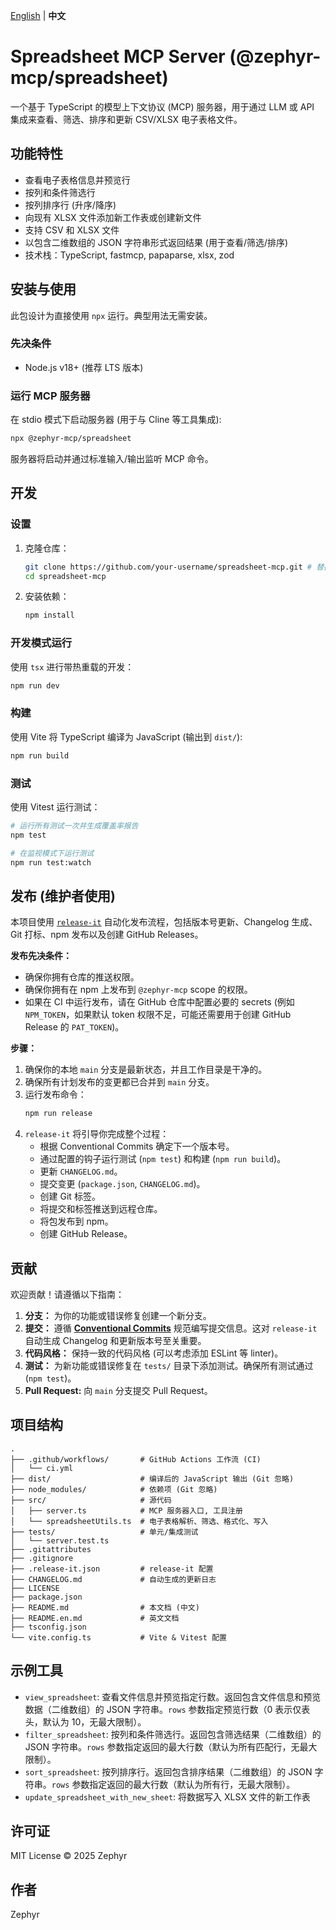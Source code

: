 <!-- 添加语言切换链接 -->
[English](./README.en.md) | **中文**

# Spreadsheet MCP Server (@zephyr-mcp/spreadsheet)

一个基于 TypeScript 的模型上下文协议 (MCP) 服务器，用于通过 LLM 或 API 集成来查看、筛选、排序和更新 CSV/XLSX 电子表格文件。

## 功能特性

- 查看电子表格信息并预览行
- 按列和条件筛选行
- 按列排序行 (升序/降序)
- 向现有 XLSX 文件添加新工作表或创建新文件
- 支持 CSV 和 XLSX 文件
- 以包含二维数组的 JSON 字符串形式返回结果 (用于查看/筛选/排序)
- 技术栈：TypeScript, fastmcp, papaparse, xlsx, zod

## 安装与使用

此包设计为直接使用 `npx` 运行。典型用法无需安装。

### 先决条件

- Node.js v18+ (推荐 LTS 版本)

### 运行 MCP 服务器

在 stdio 模式下启动服务器 (用于与 Cline 等工具集成):

```bash
npx @zephyr-mcp/spreadsheet
```

服务器将启动并通过标准输入/输出监听 MCP 命令。

## 开发

### 设置

1.  克隆仓库：
    ```bash
    git clone https://github.com/your-username/spreadsheet-mcp.git # 替换为你的仓库 URL
    cd spreadsheet-mcp
    ```
2.  安装依赖：
    ```bash
    npm install
    ```

### 开发模式运行

使用 `tsx` 进行带热重载的开发：

```bash
npm run dev
```

### 构建

使用 Vite 将 TypeScript 编译为 JavaScript (输出到 `dist/`):

```bash
npm run build
```

### 测试

使用 Vitest 运行测试：

```bash
# 运行所有测试一次并生成覆盖率报告
npm test

# 在监视模式下运行测试
npm run test:watch
```

## 发布 (维护者使用)

本项目使用 [`release-it`](https://github.com/release-it/release-it) 自动化发布流程，包括版本号更新、Changelog 生成、Git 打标、npm 发布以及创建 GitHub Releases。

**发布先决条件：**

*   确保你拥有仓库的推送权限。
*   确保你拥有在 npm 上发布到 `@zephyr-mcp` scope 的权限。
*   如果在 CI 中运行发布，请在 GitHub 仓库中配置必要的 secrets (例如 `NPM_TOKEN`，如果默认 token 权限不足，可能还需要用于创建 GitHub Release 的 `PAT_TOKEN`)。

**步骤：**

1.  确保你的本地 `main` 分支是最新状态，并且工作目录是干净的。
2.  确保所有计划发布的变更都已合并到 `main` 分支。
3.  运行发布命令：
    ```bash
    npm run release
    ```
4.  `release-it` 将引导你完成整个过程：
    *   根据 Conventional Commits 确定下一个版本号。
    *   通过配置的钩子运行测试 (`npm test`) 和构建 (`npm run build`)。
    *   更新 `CHANGELOG.md`。
    *   提交变更 (`package.json`, `CHANGELOG.md`)。
    *   创建 Git 标签。
    *   将提交和标签推送到远程仓库。
    *   将包发布到 npm。
    *   创建 GitHub Release。

## 贡献

欢迎贡献！请遵循以下指南：

1.  **分支：** 为你的功能或错误修复创建一个新分支。
2.  **提交：** 遵循 [**Conventional Commits**](https://www.conventionalcommits.org/zh-hans/) 规范编写提交信息。这对 `release-it` 自动生成 Changelog 和更新版本号至关重要。
3.  **代码风格：** 保持一致的代码风格 (可以考虑添加 ESLint 等 linter)。
4.  **测试：** 为新功能或错误修复在 `tests/` 目录下添加测试。确保所有测试通过 (`npm test`)。
5.  **Pull Request:** 向 `main` 分支提交 Pull Request。

## 项目结构

```
.
├── .github/workflows/       # GitHub Actions 工作流 (CI)
│   └── ci.yml
├── dist/                    # 编译后的 JavaScript 输出 (Git 忽略)
├── node_modules/            # 依赖项 (Git 忽略)
├── src/                     # 源代码
│   ├── server.ts            # MCP 服务器入口, 工具注册
│   └── spreadsheetUtils.ts  # 电子表格解析、筛选、格式化、写入
├── tests/                   # 单元/集成测试
│   └── server.test.ts
├── .gitattributes
├── .gitignore
├── .release-it.json         # release-it 配置
├── CHANGELOG.md             # 自动生成的更新日志
├── LICENSE
├── package.json
├── README.md                # 本文档 (中文)
├── README.en.md             # 英文文档
├── tsconfig.json
└── vite.config.ts           # Vite & Vitest 配置
```

## 示例工具

- `view_spreadsheet`: 查看文件信息并预览指定行数。返回包含文件信息和预览数据（二维数组）的 JSON 字符串。`rows` 参数指定预览行数（0 表示仅表头，默认为 10，无最大限制）。
- `filter_spreadsheet`: 按列和条件筛选行。返回包含筛选结果（二维数组）的 JSON 字符串。`rows` 参数指定返回的最大行数（默认为所有匹配行，无最大限制）。
- `sort_spreadsheet`: 按列排序行。返回包含排序结果（二维数组）的 JSON 字符串。`rows` 参数指定返回的最大行数（默认为所有行，无最大限制）。
- `update_spreadsheet_with_new_sheet`: 将数据写入 XLSX 文件的新工作表

## 许可证

MIT License © 2025 Zephyr

## 作者

Zephyr